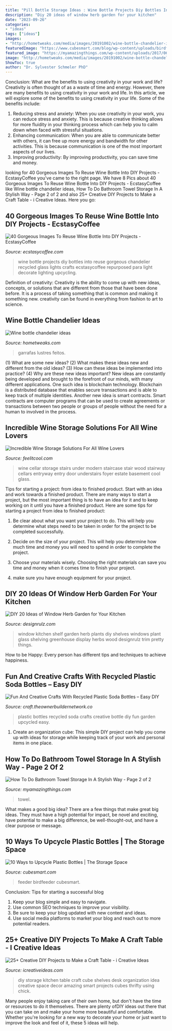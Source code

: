 ```yaml
---
title: "Pill Bottle Storage Ideas : Wine Bottle Projects Diy Bottles Into Reuse Gorgeous Chandelier Recycled Glass Lights Crafts Ecstasycoffee Repurposed Para Light Decorate Lighting Upcycling"
description: "Diy 20 ideas of window herb garden for your kitchen"
date: "2023-09-26"
categories:
- "ideas"
tags: ["ideas"]
images:
- "http://hometweaks.com/media/images/20191002/wine-bottle-chandelier-ideas-1570036757-original.jpg"
featuredImage: "https://www.cubesmart.com/blog/wp-content/uploads/birdfeeder-680x1024.jpg"
featured_image: "https://myamazingthings.com/wp-content/uploads/2017/06/towel-storage-1-1.jpg"
image: "http://hometweaks.com/media/images/20191002/wine-bottle-chandelier-ideas-1570036757-original.jpg"
ShowToc: true
author: "Dr. Sylvester Schmeler PhD"
---
```



Conclusion: What are the benefits to using creativity in your work and life?
Creativity is often thought of as a waste of time and energy. However, there are many benefits to using creativity in your work and life. In this article, we will explore some of the benefits to using creativity in your life. Some of the benefits include: 
1) Reducing stress and anxiety: When you use creativity in your work, you can reduce stress and anxiety. This is because creative thinking allows for more fluidity in your thinking process which can help you to calm down when faced with stressful situations. 
2) Enhancing communication: When you are able to communicate better with others, it can free up more energy and bandwidth for other activities. This is because communication is one of the most important aspects of our lives. 
3) Improving productivity: By improving productivity, you can save time and money.

	

		
looking for 40 Gorgeous Images To Reuse Wine Bottle Into DIY Projects - EcstasyCoffee you've came to the right page. We have 8 Pics about 40 Gorgeous Images To Reuse Wine Bottle Into DIY Projects - EcstasyCoffee like Wine bottle chandelier ideas, How To Do Bathroom Towel Storage In A Stylish Way - Page 2 of 2 and also 25+ Creative DIY Projects to Make a Craft Table - i Creative Ideas. Here you go:
		
    
## 40 Gorgeous Images To Reuse Wine Bottle Into DIY Projects - EcstasyCoffee

<img loading=lazy src="http://www.ecstasycoffee.com/wp-content/uploads/2016/10/Old-Wine-Bottles.jpg" onerror="this.onerror=null;this.src='https://tse3.mm.bing.net/th?id=OIP.Y-LvI0lDV6xWMC-hsVZ4gQHaLI&amp;pid=15.1';" alt="40 Gorgeous Images To Reuse Wine Bottle Into DIY Projects - EcstasyCoffee">

_Source: ecstasycoffee.com_

>wine bottle projects diy bottles into reuse gorgeous chandelier recycled glass lights crafts ecstasycoffee repurposed para light decorate lighting upcycling. 

	

Definition of creativity:
Creativity is the ability to come up with new ideas, concepts, or solutions that are different from those that have been done before. It is a process of taking something that is common and making it something new. creativity can be found in everything from fashion to art to science.

    
## Wine Bottle Chandelier Ideas

<img loading=lazy src="http://hometweaks.com/media/images/20191002/wine-bottle-chandelier-ideas-1570036757-original.jpg" onerror="this.onerror=null;this.src='https://tse4.mm.bing.net/th?id=OIP.sQs9GY1GePpn2Ei0WhwpsQHaG9&amp;pid=15.1';" alt="Wine bottle chandelier ideas">

_Source: hometweaks.com_

>garrafas lustres feitos. 

	

(1) What are some new ideas? (2) What makes these ideas new and different from the old ideas? (3) How can these ideas be implemented into practice? (4) Why are these new ideas important?
New ideas are constantly being developed and brought to the forefront of our minds, with many different applications. One such idea is blockchain technology. Blockchain is a distributed database that enables secure transactions and is able to keep track of multiple identities. Another new idea is smart contracts. Smart contracts are computer programs that can be used to create agreements or transactions between two people or groups of people without the need for a human to involved in the process.

    
## Incredible Wine Storage Solutions For All Wine Lovers

<img loading=lazy src="http://feelitcool.com/wp-content/uploads/2016/02/modern-understairs-wine-cellar.jpg" onerror="this.onerror=null;this.src='https://tse2.mm.bing.net/th?id=OIP._GnmYi6FIcY97o8sYYF-zAHaLP&amp;pid=15.1';" alt="Incredible Wine Storage Solutions For All Wine Lovers">

_Source: feelitcool.com_

>wine cellar storage stairs under modern staircase stair wood stairway cellars entryway entry door understairs foyer estate basement cool glass. 

	

Tips for starting a project: from idea to finished product.
Start with an idea and work towards a finished product. There are many ways to start a project, but the most important thing is to have an idea for it and to keep working on it until you have a finished product. Here are some tips for starting a project from idea to finished product: 
1. Be clear about what you want your project to do. This will help you determine what steps need to be taken in order for the project to be completed successfully. 

2. Decide on the size of your project. This will help you determine how much time and money you will need to spend in order to complete the project. 

3. Choose your materials wisely. Choosing the right materials can save you time and money when it comes time to finish your project. 

4. make sure you have enough equipment for your project.

    
## DIY 20 Ideas Of Window Herb Garden For Your Kitchen

<img loading=lazy src="http://cdn.designrulz.com/wp-content/uploads/2015/03/shelf-window_designrulz-5.jpg" onerror="this.onerror=null;this.src='https://tse2.mm.bing.net/th?id=OIP.CbkWNb_hiQbJron1_ULCJgHaLH&amp;pid=15.1';" alt="DIY 20 Ideas of Window Herb Garden for Your Kitchen">

_Source: designrulz.com_

>window kitchen shelf garden herb plants diy shelves windows plant glass shelving greenhouse display herbs wood designrulz trim pretty things. 

	

How to be Happy: Every person has different tips and techniques to achieve happiness.
 

    
## Fun And Creative Crafts With Recycled Plastic Soda Bottles – Easy DIY

<img loading=lazy src="https://craft.theownerbuildernetwork.co/files/2015/04/Plastic-Bottle-Ideas015.jpg" onerror="this.onerror=null;this.src='https://tse1.mm.bing.net/th?id=OIP.-fuyc2TfrrDA_Q5MKk9GggHaE7&amp;pid=15.1';" alt="Fun And Creative Crafts With Recycled Plastic Soda Bottles – Easy DIY">

_Source: craft.theownerbuildernetwork.co_

>plastic bottles recycled soda crafts creative bottle diy fun garden upcycled easy. 

	

1. Create an organization cube: This simple DIY project can help you come up with ideas for storage while keeping track of your work and personal items in one place.

    
## How To Do Bathroom Towel Storage In A Stylish Way - Page 2 Of 2

<img loading=lazy src="https://myamazingthings.com/wp-content/uploads/2017/06/towel-storage-1-1.jpg" onerror="this.onerror=null;this.src='https://tse3.mm.bing.net/th?id=OIP.TKUIHUPtN4CmSCZbT_r7rwHaK4&amp;pid=15.1';" alt="How To Do Bathroom Towel Storage In A Stylish Way - Page 2 of 2">

_Source: myamazingthings.com_

>towel. 

	

What makes a good big idea?
There are a few things that make great big ideas. They must have a high potential for impact, be novel and exciting, have potential to make a big difference, be well-thought-out, and have a clear purpose or message.

    
## 10 Ways To Upcycle Plastic Bottles | The Storage Space

<img loading=lazy src="https://www.cubesmart.com/blog/wp-content/uploads/birdfeeder-680x1024.jpg" onerror="this.onerror=null;this.src='https://tse1.mm.bing.net/th?id=OIP.mvfIrmBFiHFg7b6mqNcPagHaLJ&amp;pid=15.1';" alt="10 Ways to Upcycle Plastic Bottles | The Storage Space">

_Source: cubesmart.com_

>feeder birdfeeder cubesmart. 

	

Conclusion: Tips for starting a successful blog
1. Keep your blog simple and easy to navigate.
2. Use common SEO techniques to improve your visibility.
3. Be sure to keep your blog updated with new content and ideas.
4. Use social media platforms to market your blog and reach out to more potential readers.

    
## 25+ Creative DIY Projects To Make A Craft Table - I Creative Ideas

<img loading=lazy src="https://www.icreativeideas.com/wp-content/uploads/2016/09/crafttable20.jpg" onerror="this.onerror=null;this.src='https://tse3.mm.bing.net/th?id=OIP.1WRjvtx4O2jCLy_vej2ChwHaLH&amp;pid=15.1';" alt="25+ Creative DIY Projects to Make a Craft Table - i Creative Ideas">

_Source: icreativeideas.com_

>diy storage kitchen table craft cube shelves desk organization idea creative space decor amazing smart projects cubes thrifty using chick. 

	

Many people enjoy taking care of their own home, but don't have the time or resources to do it themselves. There are plenty ofDIY ideas out there that you can take on and make your home more beautiful and comfortable. Whether you're looking for a new way to decorate your home or just want to improve the look and feel of it, these 5 ideas will help.

